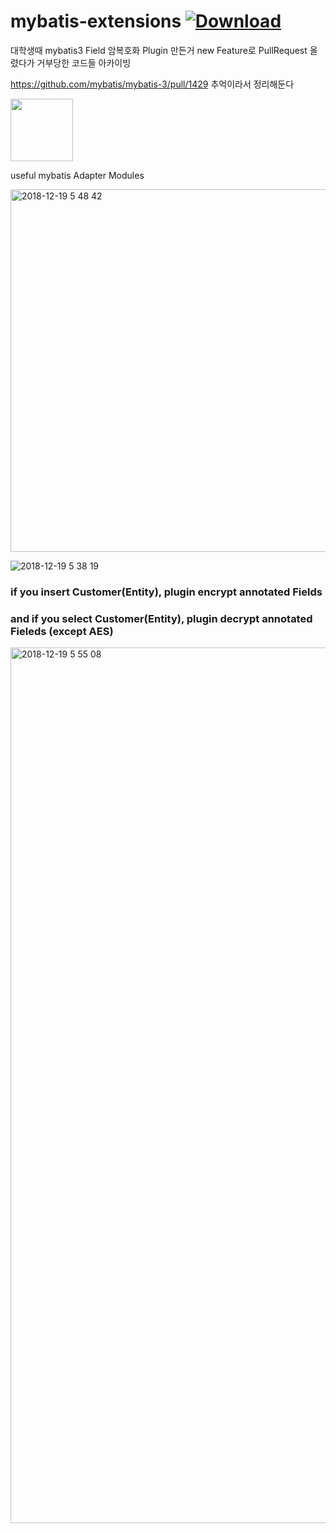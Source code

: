 # mybatis-extensions [ ![Download](https://api.bintray.com/packages/icc/mybatis-extensions/mybatis-extensions/images/download.svg) ](https://bintray.com/icc/mybatis-extensions/mybatis-extensions/_latestVersion) 

대학생때 mybatis3 Field 암복호화 Plugin 만든거 new Feature로 PullRequest 올렸다가 거부당한 코드들 아카이빙 

https://github.com/mybatis/mybatis-3/pull/1429 추억이라서 정리해둔다

<img src="https://user-images.githubusercontent.com/24240623/68653739-b5edf100-056f-11ea-90bf-5df1a22132bf.png" width="100" height="100">

useful mybatis Adapter Modules



<img width="580" alt="2018-12-19 5 48 42" src="https://user-images.githubusercontent.com/24240623/50209133-5c5c6100-03b6-11e9-89da-a22652d848f0.png">



![2018-12-19 5 38 19](https://user-images.githubusercontent.com/24240623/50209067-35059400-03b6-11e9-9f82-b22bf2d535c7.png)



### if you insert Customer(Entity), plugin encrypt annotated Fields
### and if you select Customer(Entity), plugin decrypt annotated Fieleds (except AES)

<img width="1401" alt="2018-12-19 5 55 08" src="https://user-images.githubusercontent.com/24240623/50209505-44391180-03b7-11e9-8d30-af6b7c2eba45.png">
